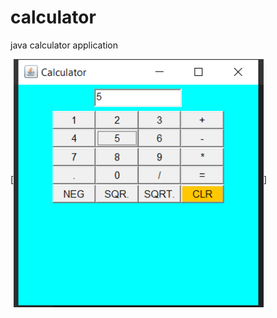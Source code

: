 # calculator
java calculator application

[<img align="middle" alt="shrikrishna umbare | Linkedin" width="400px" src="Capture.PNG" />]
